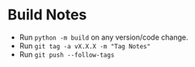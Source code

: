 # Build Notes

- Run `python -m build` on any version/code change.
- Run `git tag -a vX.X.X -m "Tag Notes"`
- Run `git push --follow-tags`
